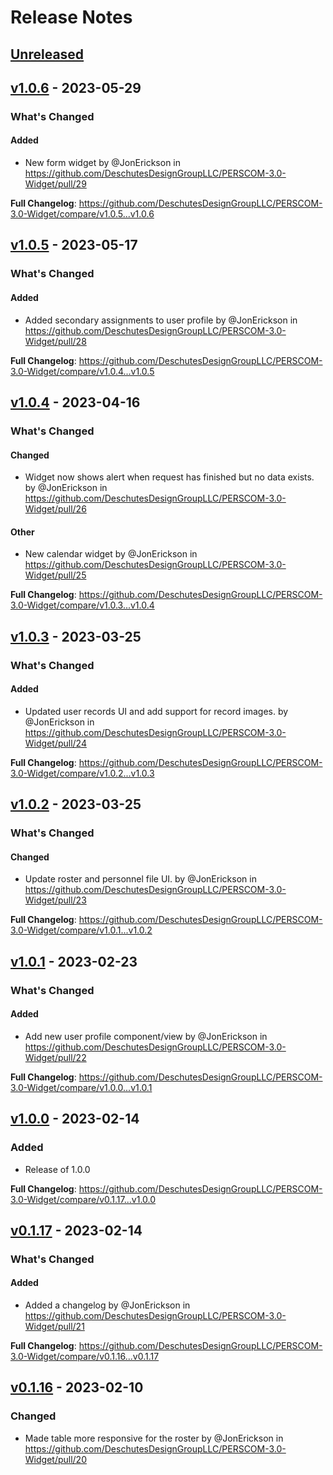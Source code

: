 # Release Notes

## [Unreleased](https://github.com/DeschutesDesignGroupLLC/PERSCOM-3.0-Widget/compare/v1.0.6...HEAD)

## [v1.0.6](https://github.com/DeschutesDesignGroupLLC/PERSCOM-3.0-Widget/compare/v1.0.5...v1.0.6) - 2023-05-29

<!-- Release notes generated using configuration in .github/release.yml at v1.0.6 -->
### What's Changed

#### Added

- New form widget by @JonErickson in https://github.com/DeschutesDesignGroupLLC/PERSCOM-3.0-Widget/pull/29

**Full Changelog**: https://github.com/DeschutesDesignGroupLLC/PERSCOM-3.0-Widget/compare/v1.0.5...v1.0.6

## [v1.0.5](https://github.com/DeschutesDesignGroupLLC/PERSCOM-3.0-Widget/compare/v1.0.4...v1.0.5) - 2023-05-17

<!-- Release notes generated using configuration in .github/release.yml at v1.0.5 -->
### What's Changed

#### Added

- Added secondary assignments to user profile by @JonErickson in https://github.com/DeschutesDesignGroupLLC/PERSCOM-3.0-Widget/pull/28

**Full Changelog**: https://github.com/DeschutesDesignGroupLLC/PERSCOM-3.0-Widget/compare/v1.0.4...v1.0.5

## [v1.0.4](https://github.com/DeschutesDesignGroupLLC/PERSCOM-3.0-Widget/compare/v1.0.3...v1.0.4) - 2023-04-16

<!-- Release notes generated using configuration in .github/release.yml at v1.0.4 -->
### What's Changed

#### Changed

- Widget now shows alert when request has finished but no data exists. by @JonErickson in https://github.com/DeschutesDesignGroupLLC/PERSCOM-3.0-Widget/pull/26

#### Other

- New calendar widget by @JonErickson in https://github.com/DeschutesDesignGroupLLC/PERSCOM-3.0-Widget/pull/25

**Full Changelog**: https://github.com/DeschutesDesignGroupLLC/PERSCOM-3.0-Widget/compare/v1.0.3...v1.0.4

## [v1.0.3](https://github.com/DeschutesDesignGroupLLC/PERSCOM-3.0-Widget/compare/v1.0.2...v1.0.3) - 2023-03-25

<!-- Release notes generated using configuration in .github/release.yml at v1.0.3 -->
### What's Changed

#### Added

- Updated user records UI and add support for record images. by @JonErickson in https://github.com/DeschutesDesignGroupLLC/PERSCOM-3.0-Widget/pull/24

**Full Changelog**: https://github.com/DeschutesDesignGroupLLC/PERSCOM-3.0-Widget/compare/v1.0.2...v1.0.3

## [v1.0.2](https://github.com/DeschutesDesignGroupLLC/PERSCOM-3.0-Widget/compare/v1.0.1...v1.0.2) - 2023-03-25

<!-- Release notes generated using configuration in .github/release.yml at v1.0.2 -->
### What's Changed

#### Changed

- Update roster and personnel file UI. by @JonErickson in https://github.com/DeschutesDesignGroupLLC/PERSCOM-3.0-Widget/pull/23

**Full Changelog**: https://github.com/DeschutesDesignGroupLLC/PERSCOM-3.0-Widget/compare/v1.0.1...v1.0.2

## [v1.0.1](https://github.com/DeschutesDesignGroupLLC/PERSCOM-3.0-Widget/compare/v1.0.0...v1.0.1) - 2023-02-23

<!-- Release notes generated using configuration in .github/release.yml at v1.0.1 -->
### What's Changed

#### Added

- Add new user profile component/view by @JonErickson in https://github.com/DeschutesDesignGroupLLC/PERSCOM-3.0-Widget/pull/22

**Full Changelog**: https://github.com/DeschutesDesignGroupLLC/PERSCOM-3.0-Widget/compare/v1.0.0...v1.0.1

## [v1.0.0](https://github.com/DeschutesDesignGroupLLC/PERSCOM-3.0-Widget/compare/v0.1.17...v1.0.0) - 2023-02-14

### Added

- Release of 1.0.0

**Full Changelog**: https://github.com/DeschutesDesignGroupLLC/PERSCOM-3.0-Widget/compare/v0.1.17...v1.0.0

## [v0.1.17](https://github.com/DeschutesDesignGroupLLC/PERSCOM-3.0-Widget/compare/v0.1.16...v0.1.17) - 2023-02-14

<!-- Release notes generated using configuration in .github/release.yml at v0.1.17 -->
### What's Changed

#### Added

- Added a changelog by @JonErickson in https://github.com/DeschutesDesignGroupLLC/PERSCOM-3.0-Widget/pull/21

**Full Changelog**: https://github.com/DeschutesDesignGroupLLC/PERSCOM-3.0-Widget/compare/v0.1.16...v0.1.17

## [v0.1.16](https://github.com/DeschutesDesignGroupLLC/PERSCOM-3.0-Widget/compare/v0.1.15...v0.1.16) - 2023-02-10

### Changed

- Made table more responsive for the roster by @JonErickson in https://github.com/DeschutesDesignGroupLLC/PERSCOM-3.0-Widget/pull/20

